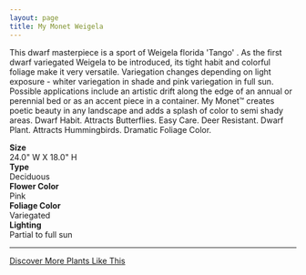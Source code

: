 ```yaml
---
layout: page
title: My Monet Weigela
---
```


<div class="row">
  <div class="col-md-4">
    <div class="plant-image plant-image-large" style="background-image: url(&quot;https://s3-us-west-1.amazonaws.com/images.plantwithbloom.com/my_monet_weigela.jpg&quot;);"></div>
  </div>
  <div class="col-md-8">
    <div>
      <p>This dwarf masterpiece is a sport of Weigela florida 'Tango' . As the first dwarf variegated Weigela to be introduced, its tight habit and colorful foliage make it very versatile. Variegation changes depending on light exposure - whiter variegation in shade and pink variegation in full sun. Possible applications include an artistic drift along the edge of an annual or perennial bed or as an accent piece in a container. My Monet&#x99; creates poetic beauty in any landscape and adds a splash of color to semi shady areas. Dwarf Habit. Attracts Butterflies. Easy Care. Deer Resistant. Dwarf Plant. Attracts Hummingbirds. Dramatic Foliage Color.</p>
      <div class="row">
        <div class="col-md-3">
          <strong>Size</strong>
        </div>
        <div class="col-md-9">24.0" W X 18.0" H</div>
      </div>
      <div class="row">
        <div class="col-md-3">
          <strong>Type</strong>
        </div>
        <div class="col-md-9">Deciduous </div>
      </div>
      <div class="row">
        <div class="col-md-3">
          <strong>Flower Color</strong>
        </div>
        <div class="col-md-9">Pink</div>
      </div>
      <div class="row">
        <div class="col-md-3">
          <strong>Foliage Color</strong>
        </div>
        <div class="col-md-9">Variegated</div>
      </div>
      <div class="row">
        <div class="col-md-3">
          <strong>Lighting</strong>
        </div>
        <div class="col-md-9">Partial to full sun</div>
      </div>
    </div>
    <hr/>
    <a class="btn btn-default" href="http://app.plantwithbloom.com/search">Discover More Plants Like This</a>
  </div>
</div>